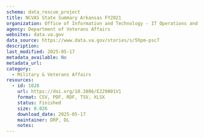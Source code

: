 ```yaml
---
schema: data_rescue_project 
title: NCVAS State Summary Arkansas FY2021
organization: Office of Information and Technology - IT Operations and Services (ITOPS)
agency: Department of Veterans Affairs
websites: data.va.gov
data_source: https://www.data.va.gov/stories/s/5hpm-psc7
description: 
last_modified: 2025-05-17
metadata_available: No
metadata_url: 
category:
  - Military & Veterans Affairs 
resources:
  - id: 1028
    url: https://doi.org/10.3886/E229801V1
    format: CSV, PDF, RDF, TSV, XLSX
    status: Finished
    size: 0.026
    download_date: 2025-05-17
    maintainer: DRP, DL
    notes: 
---
```

